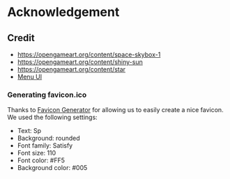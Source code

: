 # Acknowledgement

## Credit

- <https://opengameart.org/content/space-skybox-1>
- <https://opengameart.org/content/shiny-sun>
- <https://opengameart.org/content/star>
- [Menu UI](https://cga-creative-game-assets.itch.io/gold-2d-mobile-ui-for-casual-game)

### Generating favicon.ico

Thanks to [Favicon Generator](https://favicon.io/favicon-generator/) for allowing us to easily create a nice favicon.
We used the following settings:

- Text: Sp
- Background: rounded
- Font family: Satisfy
- Font size: 110
- Font color: #FF5
- Background color: #005
